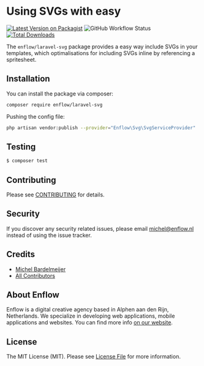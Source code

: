 # Using SVGs with easy

[![Latest Version on Packagist](https://img.shields.io/packagist/v/enflow/laravel-svg.svg?style=flat-square)](https://packagist.org/packages/enflow/laravel-svg)
![GitHub Workflow Status](https://img.shields.io/github/workflow/status/enflow/laravel-svg/run-tests?label=tests)
[![Total Downloads](https://img.shields.io/packagist/dt/enflow/document-replacer.svg?style=flat-square)](https://packagist.org/packages/enflow/laravel-svg)

The `enflow/laravel-svg` package provides a easy way include SVGs in your templates, which optimalisations for including SVGs inline by referencing a spritesheet.

## Installation
You can install the package via composer:

``` bash
composer require enflow/laravel-svg
```



Pushing the config file:
``` bash
php artisan vendor:publish --provider="Enflow\Svg\SvgServiceProvider"
```


## Testing
``` bash
$ composer test
```

## Contributing
Please see [CONTRIBUTING](CONTRIBUTING.md) for details.

## Security
If you discover any security related issues, please email michel@enflow.nl instead of using the issue tracker.

## Credits
- [Michel Bardelmeijer](https://github.com/mbardelmeijer)
- [All Contributors](../../contributors)

## About Enflow
Enflow is a digital creative agency based in Alphen aan den Rijn, Netherlands. We specialize in developing web applications, mobile applications and websites. You can find more info [on our website](https://enflow.nl/en).

## License
The MIT License (MIT). Please see [License File](LICENSE.md) for more information.

